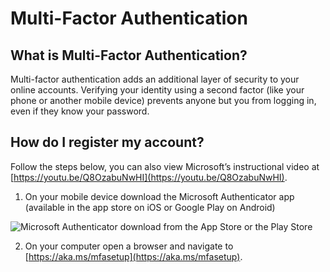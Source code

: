 # Multi-Factor Authentication
## What is Multi-Factor Authentication?
Multi-factor authentication adds an additional layer of security to your online accounts. Verifying your identity using a second factor (like your phone or another mobile device) prevents anyone but you from logging in, even if they know your password.

## How do I register my account?

Follow the steps below, you can also view Microsoft’s instructional video at [https://youtu.be/Q8OzabuNwHI](https://youtu.be/Q8OzabuNwHI).

1.	On your mobile device download the Microsoft Authenticator app (available in the app store on iOS or Google Play on Android)

![Microsoft Authenticator download from the App Store or the Play Store](https://github.com/DesWass/deswass.github.io/blob/main/docs/Download-MS-Authenticator.png)

2.	On your computer open a browser and navigate to [https://aka.ms/mfasetup](https://aka.ms/mfasetup).
